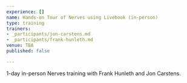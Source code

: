 ```yaml
---
experience: []
name: Hands-on Tour of Nerves using Livebook (in-person)
type: training
trainers:
- _participants/jon-carstens.md
- _participants/frank-hunleth.md
venue: TBA
published: false

---
```

1-day in-person Nerves training with Frank Hunleth and Jon Carstens.